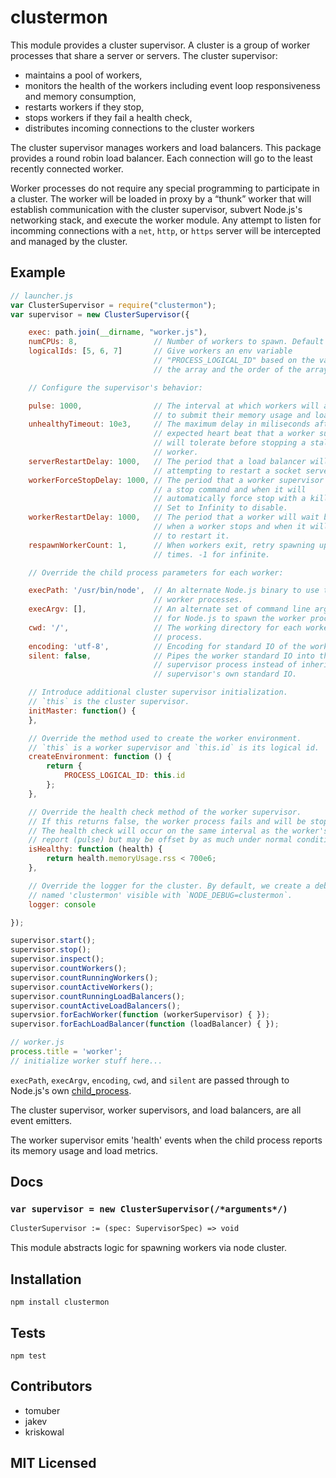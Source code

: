 
# clustermon

This module provides a cluster supervisor.
A cluster is a group of worker processes that share a server or servers.
The cluster supervisor:

-   maintains a pool of workers,
-   monitors the health of the workers including event loop responsiveness and
    memory consumption,
-   restarts workers if they stop,
-   stops workers if they fail a health check,
-   distributes incoming connections to the cluster workers

The cluster supervisor manages workers and load balancers.
This package provides a round robin load balancer.
Each connection will go to the least recently connected worker.

Worker processes do not require any special programming to participate in a
cluster.
The worker will be loaded in proxy by a “thunk” worker that will establish
communication with the cluster supervisor, subvert Node.js's networking stack,
and execute the worker module.
Any attempt to listen for incomming connections with a `net`, `http`, or
`https` server will be intercepted and managed by the cluster.

## Example

```js
// launcher.js
var ClusterSupervisor = require("clustermon");
var supervisor = new ClusterSupervisor({

    exec: path.join(__dirname, "worker.js"),
    numCPUs: 8,                 // Number of workers to spawn. Default is # cores.
    logicalIds: [5, 6, 7]       // Give workers an env variable
                                // "PROCESS_LOGICAL_ID" based on the values in
                                // the array and the order of the array.

    // Configure the supervisor's behavior:

    pulse: 1000,                // The interval at which workers will attempt
                                // to submit their memory usage and load statistics.
    unhealthyTimeout: 10e3,     // The maximum delay in miliseconds after an
                                // expected heart beat that a worker supervisor
                                // will tolerate before stopping a stalled
                                // worker.
    serverRestartDelay: 1000,   // The period that a load balancer will wait before
                                // attempting to restart a socket server.
    workerForceStopDelay: 1000, // The period that a worker supervisor will wait between
                                // a stop command and when it will
                                // automatically force stop with a kill signal.
                                // Set to Infinity to disable.
    workerRestartDelay: 1000,   // The period that a worker will wait between
                                // when a worker stops and when it will attempt
                                // to restart it.
    respawnWorkerCount: 1,      // When workers exit, retry spawning up to x
                                // times. -1 for infinite.

    // Override the child process parameters for each worker:

    execPath: '/usr/bin/node',  // An alternate Node.js binary to use to spawn
                                // worker processes.
    execArgv: [],               // An alternate set of command line arguments
                                // for Node.js to spawn the worker process.
    cwd: '/',                   // The working directory for each worker
                                // process.
    encoding: 'utf-8',          // Encoding for standard IO of the worker.
    silent: false,              // Pipes the worker standard IO into the
                                // supervisor process instead of inheriting the
                                // supervisor's own standard IO.

    // Introduce additional cluster supervisor initialization.
    // `this` is the cluster supervisor.
    initMaster: function() {
    },

    // Override the method used to create the worker environment.
    // `this` is a worker supervisor and `this.id` is its logical id.
    createEnvironment: function () {
        return {
            PROCESS_LOGICAL_ID: this.id
        };
    },

    // Override the health check method of the worker supervisor.
    // If this returns false, the worker process fails and will be stopped.
    // The health check will occur on the same interval as the worker's health
    // report (pulse) but may be offset by as much under normal conditions.
    isHealthy: function (health) {
        return health.memoryUsage.rss < 700e6;
    },

    // Override the logger for the cluster. By default, we create a debuglog
    // named 'clustermon' visible with `NODE_DEBUG=clustermon`.
    logger: console

});

supervisor.start();
supervisor.stop();
supervisor.inspect();
supervisor.countWorkers();
supervisor.countRunningWorkers();
supervisor.countActiveWorkers();
supervisor.countRunningLoadBalancers();
supervisor.countActiveLoadBalancers();
supervsior.forEachWorker(function (workerSupervisor) { });
supervisor.forEachLoadBalancer(function (loadBalancer) { });
```

```js
// worker.js
process.title = 'worker';
// initialize worker stuff here...
```

`execPath`, `execArgv`, `encoding`, `cwd`, and `silent` are passed through to
Node.js's own [child_process][].

[child_process]: http://nodejs.org/api/child_process.html

The cluster supervisor, worker supervisors, and load balancers, are all event emitters.

The worker supervisor emits 'health' events when the child process reports its
memory usage and load metrics.


## Docs

### `var supervisor = new ClusterSupervisor(/*arguments*/)`

```ocaml
ClusterSupervisor := (spec: SupervisorSpec) => void
```

This module abstracts logic for spawning workers via node cluster.

## Installation

`npm install clustermon`

## Tests

`npm test`

## Contributors

 - tomuber
 - jakev
 - kriskowal

## MIT Licensed

